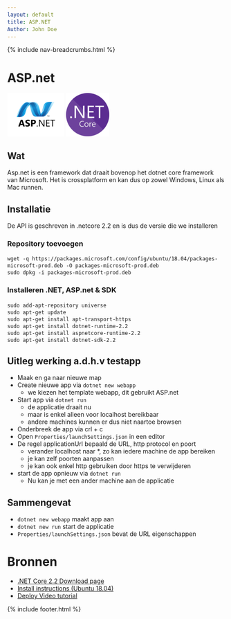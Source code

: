 ```yaml
---
layout: default
title: ASP.NET
Author: John Doe
---
```





{% include nav-breadcrumbs.html %}



# ASP.net

![ASP.net](../../media/logo/asp.net.png)
![ASP.net](../../media/logo/dotnet.png)


## Wat
Asp.net is een framework dat draait bovenop het dotnet core framework van Microsoft. Het is crossplatform en kan dus op zowel Windows, Linux als Mac runnen.

## Installatie 
De API is geschreven in .netcore 2.2 en is dus de versie die we installeren 

### Repository toevoegen
```
wget -q https://packages.microsoft.com/config/ubuntu/18.04/packages-microsoft-prod.deb -O packages-microsoft-prod.deb
sudo dpkg -i packages-microsoft-prod.deb
```

### Installeren .NET, ASP.net & SDK
```
sudo add-apt-repository universe
sudo apt-get update
sudo apt-get install apt-transport-https
sudo apt-get install dotnet-runtime-2.2
sudo apt-get install aspnetcore-runtime-2.2
sudo apt-get install dotnet-sdk-2.2
```

## Uitleg werking a.d.h.v testapp
* Maak en ga naar nieuwe map
* Create nieuwe app via ```dotnet new webapp ```
    * we kiezen het template webapp, dit gebruikt ASP.net
* Start app via ```dotnet run```
    * de applicatie draait nu
    * maar is enkel alleen voor localhost bereikbaar
    * andere machines kunnen er dus niet naartoe browsen
* Onderbreek de app via crl + c
* Open ```Properties/launchSettings.json``` in een editor
* De regel applicationUrl bepaald de URL, http protocol en poort
    * verander localhost naar *, zo kan iedere machine de app bereiken 
    * je kan zelf poorten aanpassen
    * je kan ook enkel http gebruiken door https te verwijderen
* start de app opnieuw via ```dotnet run```
    * Nu kan je met een ander machine aan de applicatie

## Sammengevat
* ```dotnet new webapp``` maakt app aan
* ```dotnet new run``` start de applicatie
* ```Properties/launchSettings.json``` bevat de URL eigenschappen

# Bronnen 
* [.NET Core 2.2 Download page](https://dotnet.microsoft.com/download/dotnet-core/2.2)
* [Install instructions (Ubuntu 18.04)](https://docs.microsoft.com/nl-nl/dotnet/core/install/linux-package-manager-ubuntu-1804)
* [Deploy Video tutorial](https://www.youtube.com/watch?v=6VK370-Yk3A)

{% include footer.html %}

